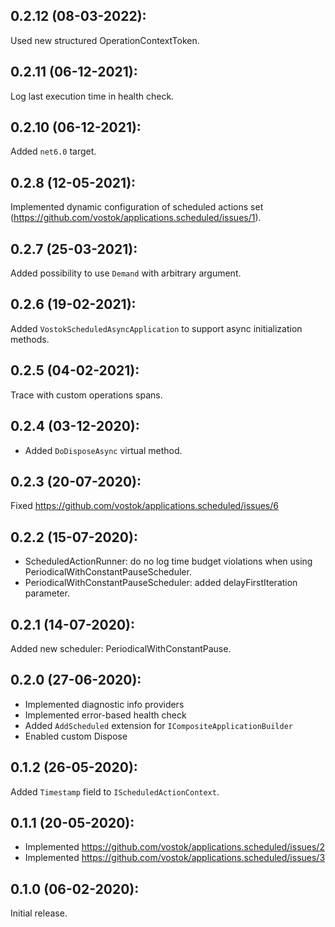 ## 0.2.12 (08-03-2022):

Used new structured OperationContextToken.

## 0.2.11 (06-12-2021):

Log last execution time in health check.

## 0.2.10 (06-12-2021):

Added `net6.0` target.

## 0.2.8 (12-05-2021):

Implemented dynamic configuration of scheduled actions set (https://github.com/vostok/applications.scheduled/issues/1).

## 0.2.7 (25-03-2021):

Added possibility to use `Demand` with arbitrary argument.

## 0.2.6 (19-02-2021):

Added `VostokScheduledAsyncApplication` to support async initialization methods.

## 0.2.5 (04-02-2021):

Trace with custom operations spans.

## 0.2.4 (03-12-2020):

- Added `DoDisposeAsync` virtual method.

## 0.2.3 (20-07-2020):

Fixed https://github.com/vostok/applications.scheduled/issues/6

## 0.2.2 (15-07-2020):

- ScheduledActionRunner: do no log time budget violations when using PeriodicalWithConstantPauseScheduler.
- PeriodicalWithConstantPauseScheduler: added delayFirstIteration parameter.

## 0.2.1 (14-07-2020):

Added new scheduler: PeriodicalWithConstantPause.

## 0.2.0 (27-06-2020):

- Implemented diagnostic info providers
- Implemented error-based health check
- Added `AddScheduled` extension for `ICompositeApplicationBuilder`
- Enabled custom Dispose

## 0.1.2 (26-05-2020):

Added `Timestamp` field to `IScheduledActionContext`.

## 0.1.1 (20-05-2020):

- Implemented https://github.com/vostok/applications.scheduled/issues/2
- Implemented https://github.com/vostok/applications.scheduled/issues/3

## 0.1.0 (06-02-2020):

Initial release.
